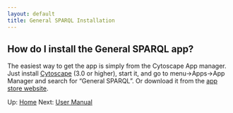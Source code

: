 ```yaml
---
layout: default
title: General SPARQL Installation
---
```


## How do I install the General SPARQL app?

The easiest way to get the app is simply from the Cytoscape App manager. Just install [Cytoscape](http://cytoscape.org/) (3.0 or higher), start it, and go to menu->Apps->App Manager and search for “General SPARQL”. Or download it from the [app store website](http://apps.cytoscape.org/apps/generalsparql). 

Up: [Home](index.html)
Next: [User Manual](usermanual.html)
